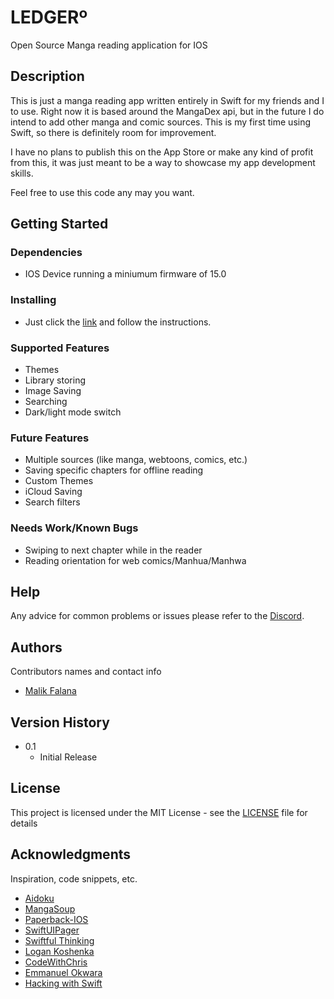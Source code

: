 # LEDGERº

Open Source Manga reading application for IOS

## Description

This is just a manga reading app written entirely in Swift for my friends and I to use. Right now it is based around the MangaDex api, but in the future I do intend to add other manga and comic sources. This is my first time using Swift, so there is definitely room for improvement.

I have no plans to publish this on the App Store or make any kind of profit from this, it was just meant to be a way to showcase my app development skills.

Feel free to use this code any may you want.

## Getting Started

### Dependencies

* IOS Device running a miniumum firmware of 15.0

### Installing

* Just click the [link](https://testflight.apple.com/join/947cRtnp) and follow the instructions.

### Supported Features

* Themes
* Library storing
* Image Saving
* Searching
* Dark/light mode switch

### Future Features

* Multiple sources (like manga, webtoons, comics, etc.)
* Saving specific chapters for offline reading
* Custom Themes
* iCloud Saving
* Search filters

### Needs Work/Known Bugs

* Swiping to next chapter while in the reader
* Reading orientation for web comics/Manhua/Manhwa

## Help

Any advice for common problems or issues please refer to the [Discord](https://discord.gg/k57Mhn82eM).

## Authors

Contributors names and contact info

* [Malik Falana](https://github.com/MaFalana)

## Version History

* 0.1
    * Initial Release

## License

This project is licensed under the MIT License - see the [LICENSE](https://github.com/MaFalana/Ledger/blob/main/LICENSE) file for details

## Acknowledgments

Inspiration, code snippets, etc.
* [Aidoku](https://github.com/Aidoku/Aidoku)
* [MangaSoup](https://github.com/Mantton)
* [Paperback-IOS](https://github.com/Paperback-iOS/app)
* [SwiftUIPager](https://github.com/fermoya/SwiftUIPager)
* [Swiftful Thinking](https://www.youtube.com/c/SwiftfulThinking)
* [Logan Koshenka](https://www.youtube.com/c/LoganKoshenka)
* [CodeWithChris](https://www.youtube.com/c/CodeWithChris)
* [Emmanuel Okwara](https://www.youtube.com/c/EmmanuelOkwara/featured)
* [Hacking with Swift](https://www.hackingwithswift.com)
